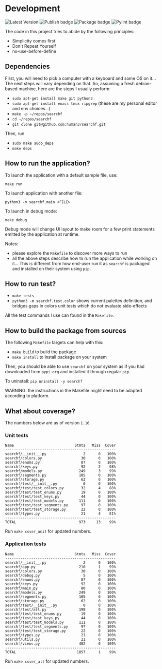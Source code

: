 # Development

![Latest Version](https://img.shields.io/pypi/v/searchf)
![Publish badge](https://github.com/human3/searchf/actions/workflows/python-publish.yml/badge.svg)
![Package badge](https://github.com/human3/searchf/actions/workflows/python-package.yml/badge.svg)
![Pylint badge](https://github.com/human3/searchf/actions/workflows/pylint.yml/badge.svg)

The code in this project tries to abide by the following principles:

- Simplicity comes first
- Don't Repeat Yourself
- no-use-before-define

## Dependencies

First, you will need to pick a computer with a keyboard and some OS on it... The next steps will vary depending on that. So, assuming a fresh debian-based machine, here are the steps I usually perform:
- `sudo apt-get install make git python3`
- `sudo apt-get install emacs tmux ripgrep` (these are my personal editor and env choices...)
- `make -p ~/repos/searchf`
- `cd ~/repos/searchf`
- `git clone git@github.com:human3/searchf.git`

Then, run
- `sudo make sudo_deps`
- `make deps`

## How to run the application?

To launch the application with a default sample file, use:

`make run`

To launch application with another file:

`python3 -m searchf.main <FILE>`

To launch in debug mode:

`make debug`

Debug mode will change UI layout to make room for a few print statements emitted by the application at runtime.

Notes:
- please explore the `Makefile` to discover more ways to run
- all the above steps describe how to run the application while working on it... This is different from how end-user run it as `searchf` is packaged and installed on their system using `pip`.

## How to run test?

- `make tests`
- `python3 -m searchf.test.color` shows current palettes definition, and bridges gaps in colors unit tests which do not evaluate side-effects

All the test commands I use can found in the `Makefile`.

## How to build the package from sources

The following `Makefile` targets can help with this:
- `make build` to build the package
- `make install` to install package on your system

Then, you should be able to use `searchf` on your system as if you had downloaded from `pypi.org` and installed it through regular `pip`.

To uninstall: `pip uninstall -y searchf`

WARNING: the instructions in the Makefile might need to be adapted according to platform.

## What about coverage?

The numbers below are as of version `1.16`.

### Unit tests

```
Name                            Stmts   Miss  Cover
---------------------------------------------------
searchf/__init__.py                 2      0   100%
searchf/colors.py                  30      0   100%
searchf/enums.py                   87      0   100%
searchf/keys.py                    92      2    98%
searchf/models.py                 249      3    99%
searchf/segments.py               105      0   100%
searchf/storage.py                 62      0   100%
searchf/test/__init__.py            0      0   100%
searchf/test/test_colors.py        32      4    88%
searchf/test/test_enums.py         19      0   100%
searchf/test/test_keys.py          44      0   100%
searchf/test/test_models.py       111      0   100%
searchf/test/test_segments.py      97      0   100%
searchf/test/test_storage.py       22      0   100%
searchf/types.py                   21      4    81%
---------------------------------------------------
TOTAL                             973     13    99%
```

Run `make cover_unit` for updated numbers.

### Application tests

```
Name                            Stmts   Miss  Cover
---------------------------------------------------
searchf/__init__.py                 2      0   100%
searchf/app.py                    210      1    99%
searchf/colors.py                  30      0   100%
searchf/debug.py                    5      0   100%
searchf/enums.py                   87      0   100%
searchf/keys.py                    92      0   100%
searchf/main.py                    80      0   100%
searchf/models.py                 249      0   100%
searchf/segments.py               105      0   100%
searchf/storage.py                 62      0   100%
searchf/test/__init__.py            0      0   100%
searchf/test/all.py               198      0   100%
searchf/test/test_enums.py         19      0   100%
searchf/test/test_keys.py          44      0   100%
searchf/test/test_models.py       111      0   100%
searchf/test/test_segments.py      97      0   100%
searchf/test/test_storage.py       22      0   100%
searchf/types.py                   21      0   100%
searchf/utils.py                   21      0   100%
searchf/views.py                  402      0   100%
---------------------------------------------------
TOTAL                            1857      1    99%
```

Run `make cover_all` for updated numbers.

